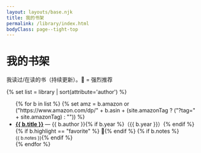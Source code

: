 ```yaml
---
layout: layouts/base.njk
title: 我的书架
permalink: /library/index.html
bodyClass: page--tight-top
---
```


# 我的书架
我读过/在读的书（持续更新）。🌟 = 强烈推荐

{% set list = library | sort(attribute='author') %}
<ul class="books">
{% for b in list %}
  {% set amz = b.amazon or ("https://www.amazon.com/dp/" + b.asin + (site.amazonTag ? ("?tag=" + site.amazonTag) : "")) %}
  <li class="book{% if b.highlight %} {{ b.highlight }}{% endif %}">
    <strong><a href="{{ amz }}" target="_blank" rel="noopener">{{ b.title }}</a></strong>
    — {{ b.author }}{% if b.year %}（{{ b.year }}）{% endif %}
    {% if b.highlight == "favorite" %} <span aria-label="favorite" title="强烈推荐">🌟</span>{% endif %}
    {% if b.notes %}<br><small>{{ b.notes }}</small>{% endif %}
  </li>
{% endfor %}
</ul>